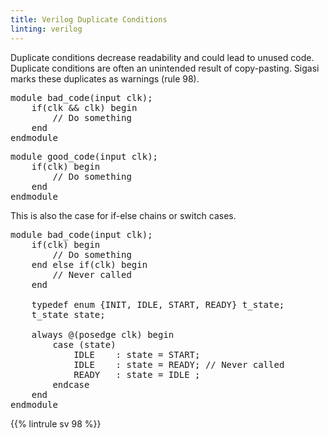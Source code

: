 ```yaml
---
title: Verilog Duplicate Conditions
linting: verilog
---
```


Duplicate conditions decrease readability and could lead to unused code. Duplicate conditions are often an unintended result of copy-pasting. Sigasi marks these duplicates as warnings (rule 98).

<pre>
module bad_code(input clk);
    if(<span class="warning">clk && clk</span>) begin
        // Do something
    end
endmodule
</pre>

<pre>
module good_code(input clk);
    if(clk) begin
        // Do something
    end
endmodule
</pre>

This is also the case for if-else chains or switch cases.

<pre>
module bad_code(input clk);
    if(clk) begin
        // Do something
    end else if(<span class="warning">clk</span>) begin
        // Never called
    end

    typedef enum {INIT, IDLE, START, READY} t_state;
    t_state state;

    always @(posedge clk) begin
        case (state)
            IDLE    : state = START;
            <span class="warning">IDLE</span>    : state = READY; // Never called
            READY   : state = IDLE ;
        endcase
    end
endmodule
</pre>

{{% lintrule sv 98 %}}

